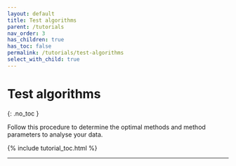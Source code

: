 ```yaml
---
layout: default
title: Test algorithms
parent: /tutorials
nav_order: 3
has_children: true
has_toc: false
permalink: /tutorials/test-algorithms
select_with_child: true
---
```



# Test algorithms
{: .no_toc }

Follow this procedure to determine the optimal methods and method parameters to analyse your data.

{% include tutorial_toc.html %}

---


